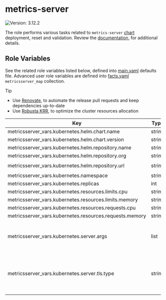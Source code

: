 # metrics-server

![Version: 3.12.2](https://img.shields.io/badge/Version-3.12.2-informational?style=flat-square)

The role performs various tasks related to `metrics-server` [chart](https://github.com/kubernetes-sigs/metrics-server/tree/metrics-server-helm-chart-3.12.2/charts/metrics-server) deployment, reset and validation. Review the [documentation](https://axivo.com/k3s-cluster/wiki/guide/configuration/roles/metricsserver), for additional details.

## Role Variables

See the related role variables listed below, defined into [main.yaml](./defaults/main.yaml) defaults file. Advanced user role variables are defined into [facts.yaml](./tasks/facts.yaml) `metricsserver_map` collection.

> [!TIP]
> - Use [Renovate](https://axivo.com/k3s-cluster/tutorials/handbook/tools/#renovate), to automate the release pull requests and keep dependencies up-to-date
> - Use [Robusta KRR](https://axivo.com/k3s-cluster/tutorials/handbook/tools/#robusta-krr), to optimize the cluster resources allocation

| Key | Type | Default | Description |
|-----|------|---------|-------------|
| metricsserver_vars.kubernetes.helm.chart.name | string | `"metrics-server"` |  |
| metricsserver_vars.kubernetes.helm.chart.version | string | `"v3.13.0"` |  |
| metricsserver_vars.kubernetes.helm.repository.name | string | `"metrics-server"` |  |
| metricsserver_vars.kubernetes.helm.repository.org | string | `"kubernetes-sigs"` |  |
| metricsserver_vars.kubernetes.helm.repository.url | string | `"https://kubernetes-sigs.github.io"` |  |
| metricsserver_vars.kubernetes.namespace | string | `"kube-system"` |  |
| metricsserver_vars.kubernetes.replicas | int | `1` |  |
| metricsserver_vars.kubernetes.resources.limits.cpu | string | `nil` |  |
| metricsserver_vars.kubernetes.resources.limits.memory | string | `"128Mi"` |  |
| metricsserver_vars.kubernetes.resources.requests.cpu | string | `"10m"` |  |
| metricsserver_vars.kubernetes.resources.requests.memory | string | `"128Mi"` |  |
| metricsserver_vars.kubernetes.server.args | list | `["--v=1"]` | Additional server arguments, set log level [verbosity](https://google.github.io/glog/stable/logging/#verbose-logging) |
| metricsserver_vars.kubernetes.server.tls.type | string | `"cert-manager"` | Available options are `cert-manager`, `helm` and `metrics-server` |
